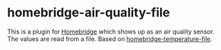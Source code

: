 # homebridge-air-quality-file
This is a plugin for [Homebridge](https://github.com/nfarina/homebridge) which shows up as an air quality sensor. The values are read from a file. Based on [homebridge-temperature-file](https://github.com/bahlo/homebridge-temperature-file).

